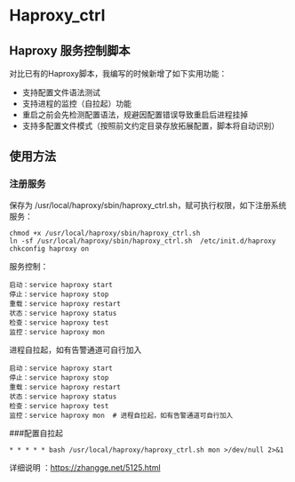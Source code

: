# Haproxy_ctrl
## Haproxy 服务控制脚本

对比已有的Haproxy脚本，我编写的时候新增了如下实用功能：

- 支持配置文件语法测试
- 支持进程的监控（自拉起）功能
- 重启之前会先检测配置语法，规避因配置错误导致重启后进程挂掉
- 支持多配置文件模式（按照前文约定目录存放拓展配置，脚本将自动识别）

## 使用方法

### 注册服务

保存为 /usr/local/haproxy/sbin/haproxy_ctrl.sh，赋可执行权限，如下注册系统服务：
```
chmod +x /usr/local/haproxy/sbin/haproxy_ctrl.sh
ln -sf /usr/local/haproxy/sbin/haproxy_ctrl.sh  /etc/init.d/haproxy
chkconfig haproxy on
```

服务控制：
```
启动：service haproxy start
停止：service haproxy stop
重载：service haproxy restart
状态：service haproxy status
检查：service haproxy test
监控：service haproxy mon  
```

进程自拉起，如有告警通道可自行加入
```
启动：service haproxy start
停止：service haproxy stop
重载：service haproxy restart
状态：service haproxy status
检查：service haproxy test
监控：service haproxy mon  # 进程自拉起，如有告警通道可自行加入
```

###配置自拉起
```
* * * * * bash /usr/local/haproxy/haproxy_ctrl.sh mon >/dev/null 2>&1
```

详细说明 ：https://zhangge.net/5125.html
